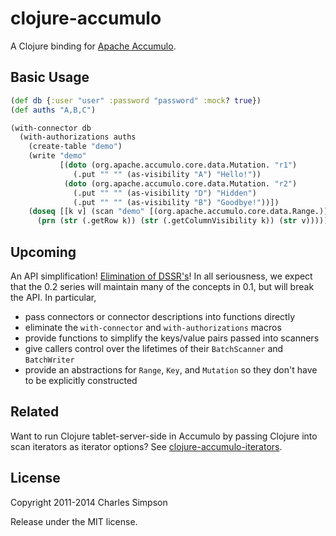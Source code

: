 # clojure-accumulo

A Clojure binding for [Apache Accumulo](http://accumulo.apache.org).

## Basic Usage

```clj
(def db {:user "user" :password "password" :mock? true})
(def auths "A,B,C")

(with-connector db
  (with-authorizations auths
    (create-table "demo")
    (write "demo"
           [(doto (org.apache.accumulo.core.data.Mutation. "r1")
              (.put "" "" (as-visibility "A") "Hello!"))
            (doto (org.apache.accumulo.core.data.Mutation. "r2")
              (.put "" "" (as-visibility "D") "Hidden")
              (.put "" "" (as-visibility "B") "Goodbye!"))])
    (doseq [[k v] (scan "demo" [(org.apache.accumulo.core.data.Range.)])]
      (prn (str (.getRow k)) (str (.getColumnVisibility k)) (str v)))))
```

## Upcoming

An API simplification!  [Elimination of
DSSR's](http://stuartsierra.com/2013/03/29/perils-of-dynamic-scope)!  In all
seriousness, we expect that the 0.2 series will maintain many of the concepts
in 0.1, but will break the API.  In particular,

  * pass connectors or connector descriptions into functions directly
  * eliminate the `with-connector` and `with-authorizations` macros
  * provide functions to simplify the keys/value pairs passed into scanners
  * give callers control over the lifetimes of their `BatchScanner` and
    `BatchWriter`
  * provide an abstractions for `Range`, `Key`, and `Mutation` so they don't
    have to be explicitly constructed

## Related

Want to run Clojure tablet-server-side in Accumulo by passing Clojure 
into scan iterators as iterator options?  See 
[clojure-accumulo-iterators](http://github.com/charlessimpson/clojure-accumulo-iterators).

## License

Copyright 2011-2014 Charles Simpson

Release under the MIT license.
